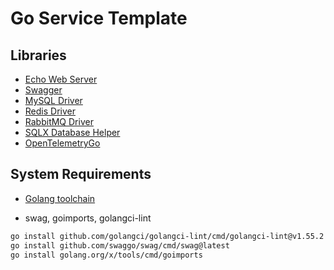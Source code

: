 # Go Service Template

## Libraries

- [Echo Web Server](https://echo.labstack.com/)
- [Swagger](https://github.com/swaggo/swag)
- [MySQL Driver](https://github.com/go-sql-driver/mysql)
- [Redis Driver](https://github.com/redis/go-redis)
- [RabbitMQ Driver](https://github.com/rabbitmq/amqp091-go)
- [SQLX Database Helper](https://github.com/jmoiron/sqlx)
- [OpenTelemetryGo](https://github.com/open-telemetry/opentelemetry-go)


## System Requirements

- [Golang toolchain](https://go.dev/dl/)


- swag, goimports, golangci-lint 
```bash
go install github.com/golangci/golangci-lint/cmd/golangci-lint@v1.55.2
go install github.com/swaggo/swag/cmd/swag@latest
go install golang.org/x/tools/cmd/goimports
```